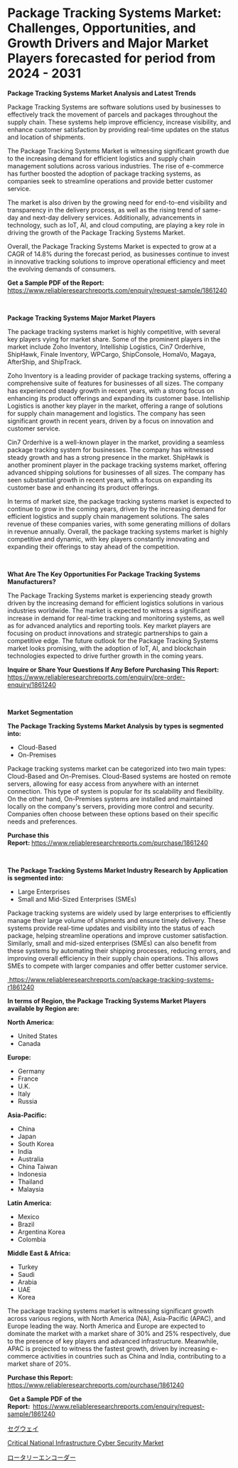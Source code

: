 <p><h1>Package Tracking Systems Market: Challenges, Opportunities, and Growth Drivers and Major Market Players forecasted for period from 2024 - 2031</h1></p><p><strong>Package Tracking Systems Market Analysis and Latest Trends</strong></p>
<p><p>Package Tracking Systems are software solutions used by businesses to effectively track the movement of parcels and packages throughout the supply chain. These systems help improve efficiency, increase visibility, and enhance customer satisfaction by providing real-time updates on the status and location of shipments.</p><p>The Package Tracking Systems Market is witnessing significant growth due to the increasing demand for efficient logistics and supply chain management solutions across various industries. The rise of e-commerce has further boosted the adoption of package tracking systems, as companies seek to streamline operations and provide better customer service.</p><p>The market is also driven by the growing need for end-to-end visibility and transparency in the delivery process, as well as the rising trend of same-day and next-day delivery services. Additionally, advancements in technology, such as IoT, AI, and cloud computing, are playing a key role in driving the growth of the Package Tracking Systems Market.</p><p>Overall, the Package Tracking Systems Market is expected to grow at a CAGR of 14.8% during the forecast period, as businesses continue to invest in innovative tracking solutions to improve operational efficiency and meet the evolving demands of consumers.</p></p>
<p><strong>Get a Sample PDF of the Report:&nbsp;</strong> <a href="https://www.reliableresearchreports.com/enquiry/request-sample/1861240">https://www.reliableresearchreports.com/enquiry/request-sample/1861240</a></p>
<p>&nbsp;</p>
<p><strong>Package Tracking Systems Major Market Players</strong></p>
<p><p>The package tracking systems market is highly competitive, with several key players vying for market share. Some of the prominent players in the market include Zoho Inventory, Intelliship Logistics, Cin7 Orderhive, ShipHawk, Finale Inventory, WPCargo, ShipConsole, HomaVo, Magaya, AfterShip, and ShipTrack.</p><p>Zoho Inventory is a leading provider of package tracking systems, offering a comprehensive suite of features for businesses of all sizes. The company has experienced steady growth in recent years, with a strong focus on enhancing its product offerings and expanding its customer base. Intelliship Logistics is another key player in the market, offering a range of solutions for supply chain management and logistics. The company has seen significant growth in recent years, driven by a focus on innovation and customer service.</p><p>Cin7 Orderhive is a well-known player in the market, providing a seamless package tracking system for businesses. The company has witnessed steady growth and has a strong presence in the market. ShipHawk is another prominent player in the package tracking systems market, offering advanced shipping solutions for businesses of all sizes. The company has seen substantial growth in recent years, with a focus on expanding its customer base and enhancing its product offerings.</p><p>In terms of market size, the package tracking systems market is expected to continue to grow in the coming years, driven by the increasing demand for efficient logistics and supply chain management solutions. The sales revenue of these companies varies, with some generating millions of dollars in revenue annually. Overall, the package tracking systems market is highly competitive and dynamic, with key players constantly innovating and expanding their offerings to stay ahead of the competition.</p></p>
<p>&nbsp;</p>
<p><strong>What Are The Key Opportunities For Package Tracking Systems Manufacturers?</strong></p>
<p><p>The Package Tracking Systems market is experiencing steady growth driven by the increasing demand for efficient logistics solutions in various industries worldwide. The market is expected to witness a significant increase in demand for real-time tracking and monitoring systems, as well as for advanced analytics and reporting tools. Key market players are focusing on product innovations and strategic partnerships to gain a competitive edge. The future outlook for the Package Tracking Systems market looks promising, with the adoption of IoT, AI, and blockchain technologies expected to drive further growth in the coming years.</p></p>
<p><strong>Inquire or Share Your Questions If Any Before Purchasing This Report:</strong> <a href="https://www.reliableresearchreports.com/enquiry/pre-order-enquiry/1861240">https://www.reliableresearchreports.com/enquiry/pre-order-enquiry/1861240</a></p>
<p>&nbsp;</p>
<p><strong>Market Segmentation</strong></p>
<p><strong>The Package Tracking Systems Market Analysis by types is segmented into:</strong></p>
<p><ul><li>Cloud-Based</li><li>On-Premises</li></ul></p>
<p><p>Package tracking systems market can be categorized into two main types: Cloud-Based and On-Premises. Cloud-Based systems are hosted on remote servers, allowing for easy access from anywhere with an internet connection. This type of system is popular for its scalability and flexibility. On the other hand, On-Premises systems are installed and maintained locally on the company's servers, providing more control and security. Companies often choose between these options based on their specific needs and preferences.</p></p>
<p><strong>Purchase this Report:&nbsp;</strong><a href="https://www.reliableresearchreports.com/purchase/1861240">https://www.reliableresearchreports.com/purchase/1861240</a></p>
<p>&nbsp;</p>
<p><strong>The Package Tracking Systems Market Industry Research by Application is segmented into:</strong></p>
<p><ul><li>Large Enterprises</li><li>Small and Mid-Sized Enterprises (SMEs)</li></ul></p>
<p><p>Package tracking systems are widely used by large enterprises to efficiently manage their large volume of shipments and ensure timely delivery. These systems provide real-time updates and visibility into the status of each package, helping streamline operations and improve customer satisfaction. Similarly, small and mid-sized enterprises (SMEs) can also benefit from these systems by automating their shipping processes, reducing errors, and improving overall efficiency in their supply chain operations. This allows SMEs to compete with larger companies and offer better customer service.</p></p>
<p><a href="https://www.reliableresearchreports.com/package-tracking-systems-r1861240">&nbsp;https://www.reliableresearchreports.com/package-tracking-systems-r1861240</a></p>
<p><strong>In terms of Region, the Package Tracking Systems Market Players available by Region are:</strong></p>
<p>
    <p> <strong> North America: </strong>
        <ul>
            <li>United States</li>
            <li>Canada</li>
        </ul>
        </p> 
    <p> <strong> Europe: </strong>
        <ul>
            <li>Germany</li>
            <li>France</li>
            <li>U.K.</li>
            <li>Italy</li>
            <li>Russia</li>
        </ul>
        </p> 
    <p> <strong> Asia-Pacific: </strong>
        <ul>
            <li>China</li>
            <li>Japan</li>
            <li>South Korea</li>
            <li>India</li>
            <li>Australia</li>
            <li>China Taiwan</li>
            <li>Indonesia</li>
            <li>Thailand</li>
            <li>Malaysia</li>
        </ul>
        </p> 
    <p> <strong> Latin America: </strong>
        <ul>
            <li>Mexico</li>
            <li>Brazil</li>
            <li>Argentina Korea</li>
            <li>Colombia</li>
        </ul>
        </p> 
    <p> <strong> Middle East & Africa: </strong>
        <ul>
            <li>Turkey</li>
            <li>Saudi</li>
            <li>Arabia</li>
            <li>UAE</li>
            <li>Korea</li>
        </ul>
    </p>
    </p>
<p><p>The package tracking systems market is witnessing significant growth across various regions, with North America (NA), Asia-Pacific (APAC), and Europe leading the way. North America and Europe are expected to dominate the market with a market share of 30% and 25% respectively, due to the presence of key players and advanced infrastructure. Meanwhile, APAC is projected to witness the fastest growth, driven by increasing e-commerce activities in countries such as China and India, contributing to a market share of 20%.</p></p>
<p><strong>Purchase this Report: </strong><a href="https://www.reliableresearchreports.com/purchase/1861240">https://www.reliableresearchreports.com/purchase/1861240</a></p>
<p>&nbsp;<strong>Get a Sample PDF of the Report:&nbsp;&nbsp;</strong><a href="https://www.reliableresearchreports.com/enquiry/request-sample/1861240">https://www.reliableresearchreports.com/enquiry/request-sample/1861240</a></p>
<p><strong></strong></p>
<p><p><a href="https://github.com/tubbs463/Market-Research-Report-List-2/blob/main/1784896181482.md">セグウェイ</a></p><p><a href="https://github.com/Valeridd446677/Market-Research-Report-List-1/blob/main/critical-national-infrastructure-cyber-security-market.md">Critical National Infrastructure Cyber Security Market</a></p><p><a href="https://github.com/decker5351/Market-Research-Report-List-2/blob/main/3835633181481.md">ロータリーエンコーダー</a></p></p>